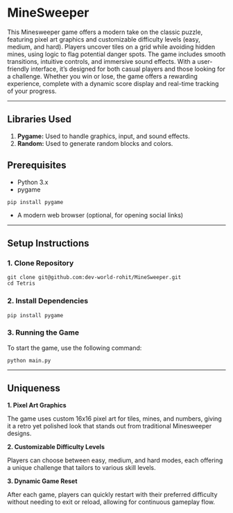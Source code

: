 # MineSweeper
This Minesweeper game offers a modern take on the classic puzzle, featuring pixel art graphics and customizable difficulty levels (easy, medium, and hard). Players uncover tiles on a grid while avoiding hidden mines, using logic to flag potential danger spots. The game includes smooth transitions, intuitive controls, and immersive sound effects. With a user-friendly interface, it’s designed for both casual players and those looking for a challenge. Whether you win or lose, the game offers a rewarding experience, complete with a dynamic score display and real-time tracking of your progress.

<hr>

## Libraries Used
1. **Pygame:** Used to handle graphics, input, and sound effects.
2. **Random:** Used to generate random blocks and colors.

## Prerequisites

- Python 3.x
- pygame
```commandline
pip install pygame
```
- A modern web browser (optional, for opening social links)
<hr>

## Setup Instructions
### 1. Clone Repository
```commandline
git clone git@github.com:dev-world-rohit/MineSweeper.git
cd Tetris
```

### 2. Install Dependencies
```commandline
pip install pygame
```

### 3. Running the Game
To start the game, use the following command:
```commandline
python main.py
```
<hr>

## Uniqueness
**1. Pixel Art Graphics**

The game uses custom 16x16 pixel art for tiles, mines, and numbers, giving it a retro yet polished look that stands out from traditional Minesweeper designs.

**2. Customizable Difficulty Levels**

Players can choose between easy, medium, and hard modes, each offering a unique challenge that tailors to various skill levels.

**3. Dynamic Game Reset**

After each game, players can quickly restart with their preferred difficulty without needing to exit or reload, allowing for continuous gameplay flow.